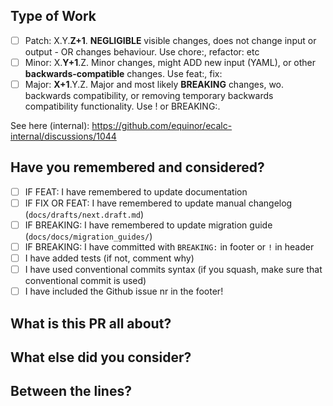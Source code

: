 ## Type of Work

- [ ] Patch: X.Y.**Z+1**. **NEGLIGIBLE** visible changes, does not change input or output - OR changes behaviour. Use chore:, refactor: etc
- [ ] Minor: X.**Y+1**.Z. Minor changes, might ADD new input (YAML), or other **backwards-compatible** changes. Use feat:, fix:
- [ ] Major: **X+1**.Y.Z. Major and most likely **BREAKING** changes, wo. backwards compatibility, or removing temporary backwards compatibility functionality. Use ! or BREAKING:.

See here (internal): https://github.com/equinor/ecalc-internal/discussions/1044

## Have you remembered and considered?

- [ ] IF FEAT: I have remembered to update documentation
- [ ] IF FIX OR FEAT: I have remembered to update manual changelog (`docs/drafts/next.draft.md`)
- [ ] IF BREAKING: I have remembered to update migration guide (`docs/docs/migration_guides/`)
- [ ] IF BREAKING: I have committed with `BREAKING:` in footer or `!` in header
- [ ] I have added tests (if not, comment why)
- [ ] I have used conventional commits syntax (if you squash, make sure that conventional commit is used)
- [ ] I have included the Github issue nr in the footer!

## What is this PR all about?


## What else did you consider?


## Between the lines?
